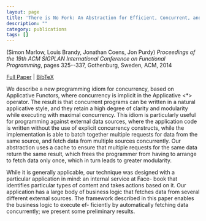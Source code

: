 ```yaml
---
layout: page
title: 'There is No Fork: An Abstraction for Efficient, Concurrent, and Concise Data Access'
description: ""
category: publications
tags: []
---
```

(Simon Marlow, Louis Brandy, Jonathan Coens, Jon Purdy) *Proceedings of the 19th ACM SIGPLAN International Conference on Functional Programming*, pages 325--337, Gothenburg, Sweden, ACM, 2014

<a href="http://simonmar.github.io/bib/papers/haxl-icfp14.pdf">Full Paper</a> | <a href="nofork-2014.bib">BibTeX</a>

We describe a new programming idiom for concurrency, based on
Applicative Functors, where concurrency is implicit in the Applicative
<*> operator. The result is that concurrent programs can be written in
a natural applicative style, and they retain a high degree of clarity
and modularity while executing with maximal concurrency. This idiom
is particularly useful for programming against external data sources,
where the application code is written without the use of explicit
concurrency constructs, while the implementation is able to batch
together multiple requests for data from the same source, and fetch
data from multiple sources concurrently.  Our abstraction uses a cache
to ensure that multiple requests for the same data return the same
result, which frees the programmer from having to arrange to fetch
data only once, which in turn leads to greater modularity.

While it is generally applicable, our technique was designed
with a particular application in mind: an internal service at Face-
book that identifies particular types of content and takes actions
based on it. Our application has a large body of business logic that
fetches data from several different external sources. The framework
described in this paper enables the business logic to execute ef-
ficiently by automatically fetching data concurrently; we present
some preliminary results.
